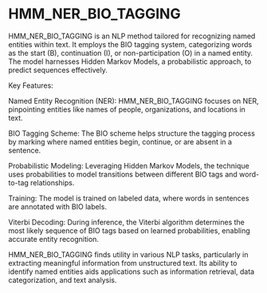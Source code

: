 # HMM_NER_BIO_TAGGING
HMM_NER_BIO_TAGGING is an NLP method tailored for recognizing named entities within text. It employs the BIO tagging system, categorizing words as the start (B), continuation (I), or non-participation (O) in a named entity. The model harnesses Hidden Markov Models, a probabilistic approach, to predict sequences effectively.

Key Features:

Named Entity Recognition (NER): HMM_NER_BIO_TAGGING focuses on NER, pinpointing entities like names of people, organizations, and locations in text.

BIO Tagging Scheme: The BIO scheme helps structure the tagging process by marking where named entities begin, continue, or are absent in a sentence.

Probabilistic Modeling: Leveraging Hidden Markov Models, the technique uses probabilities to model transitions between different BIO tags and word-to-tag relationships.

Training: The model is trained on labeled data, where words in sentences are annotated with BIO labels.

Viterbi Decoding: During inference, the Viterbi algorithm determines the most likely sequence of BIO tags based on learned probabilities, enabling accurate entity recognition.

HMM_NER_BIO_TAGGING finds utility in various NLP tasks, particularly in extracting meaningful information from unstructured text. Its ability to identify named entities aids applications such as information retrieval, data categorization, and text analysis.
